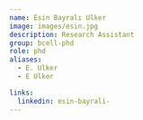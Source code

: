 ```yaml
---
name: Esin Bayralı Ulker
image: images/esin.jpg
description: Research Assistant
group: bcell-phd
role: phd
aliases:
  - E. Ulker
  - E Ulker

links:
  linkedin: esin-bayrali-
---
```


